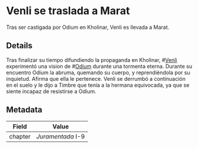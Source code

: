 # Venli se traslada a Marat
Tras ser castigada por Odium en Kholinar, Venli es llevada a Marat. 

## Details
Tras finalizar su tiempo difundiendo la propaganda en Kholinar, #[Venli](characters/venli) experimentó una vision de #[Odium](characters/odium) durante una tormenta eterna. Durante su encuentro Odium la abruma, quemando su cuerpo, y reprendiéndola por su inquietud. Afirma que ella le pertenece. Venli se derrumbó a continuación en el suelo y le dijo a Timbre que tenía a la hermana equivocada, ya que se siente incapaz de resistirse a Odium. 

## Metadata
| Field | Value |
| ----- | ----- |
| chapter | *Juramentada* I-9 |
